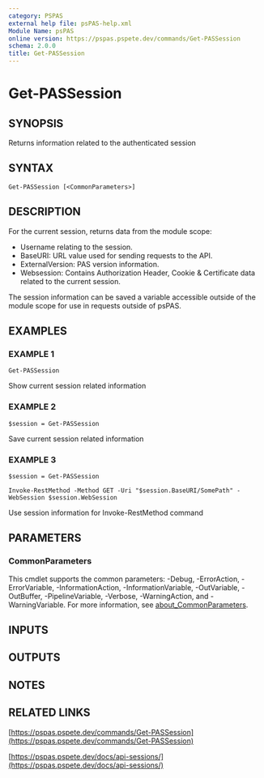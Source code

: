 ```yaml
---
category: PSPAS
external help file: psPAS-help.xml
Module Name: psPAS
online version: https://pspas.pspete.dev/commands/Get-PASSession
schema: 2.0.0
title: Get-PASSession
---
```


# Get-PASSession

## SYNOPSIS
Returns information related to the authenticated session

## SYNTAX

```
Get-PASSession [<CommonParameters>]
```

## DESCRIPTION
For the current session, returns data from the module scope:
- Username relating to the session.
- BaseURI: URL value used for sending requests to the API.
- ExternalVersion: PAS version information.
- Websession: Contains Authorization Header, Cookie & Certificate data related to the current session.

The session information can be saved a variable accessible outside of the module scope for use in requests outside of psPAS.

## EXAMPLES

### EXAMPLE 1
```
Get-PASSession
```

Show current session related information

### EXAMPLE 2
```
$session = Get-PASSession
```

Save current session related information

### EXAMPLE 3
```
$session = Get-PASSession

Invoke-RestMethod -Method GET -Uri "$session.BaseURI/SomePath" -WebSession $session.WebSession
```

Use session information for Invoke-RestMethod command

## PARAMETERS

### CommonParameters
This cmdlet supports the common parameters: -Debug, -ErrorAction, -ErrorVariable, -InformationAction, -InformationVariable, -OutVariable, -OutBuffer, -PipelineVariable, -Verbose, -WarningAction, and -WarningVariable. For more information, see [about_CommonParameters](http://go.microsoft.com/fwlink/?LinkID=113216).

## INPUTS

## OUTPUTS

## NOTES

## RELATED LINKS

[https://pspas.pspete.dev/commands/Get-PASSession](https://pspas.pspete.dev/commands/Get-PASSession)

[https://pspas.pspete.dev/docs/api-sessions/](https://pspas.pspete.dev/docs/api-sessions/)
